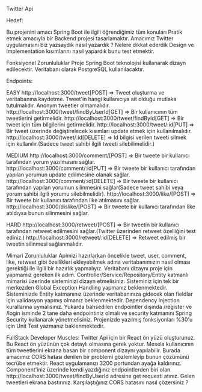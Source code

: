Twitter Api

Hedef:

Bu projenini amacı Spring Boot ile ilgili öğrendiğimiz tüm konuları Pratik etmek amacıyla bir Backend projesi tasarlamaktır. Amacımız Twitter uygulamasını biz yazsaydık nasıl yazardık ? Nelere dikkat ederdik Design ve Implementation kısımlarını nasıl yapardık bunu test etmektir.

Fonksiyonel Zorunluluklar
Proje Spring Boot teknolojisi kullanarak dizayn edilecektir. Veritabanı olarak PostgreSQL kullanılacaktır.

Endpoints:

EASY
http://localhost:3000/tweet[POST] => Tweet oluşturma ve veritabanına kaydetme. Tweet'in hangi kullanıcıya ait olduğu mutlaka tutulmalıdır. Anonym tweetler olmamalıdır.
http://localhost:3000/tweet/findByUserId[GET] => Bir kullanıcının tüm tweetlerini getirmelidir.
http://localhost:3000/tweet/findById[GET] => Bir tweet için tüm bilgilerini getirmelidir.
http://localhost:3000/tweet/:id[PUT] => Bir tweet üzerinde değiştirelecek kısımları update etmek için kullanılmalıdır.
http://localhost:3000/tweet/:id[DELETE] => Id bilgisi verilen tweeti silmek için kullanılır.(Sadece tweet sahibi ilgili tweeti silebilimelidir.)


MEDIUM
http://localhost:3000/comment/[POST] => Bir tweete bir kullanıcı tarafından yorum yazılmasını sağlar.
http://localhost:3000/comment/:id[PUT] => Bir tweete bir kullanıcı tarafından yapılan yorumun update edilmesine olanak sağlar.
http://localhost:3000/comment/:id[DELETE] => Bir tweete bir kullanıcı tarafından yapılan yorumun silinmesini sağlar(Sadece tweet sahibi veya yorum sahibi ilgili yorumu silebilmelidir).
http://localhost:3000/like/[POST] => Bir tweete bir kullanıcı tarafından like atılmasını sağlar.
http://localhost:3000/dislike/[POST] => Bir tweete bir kullanıcı tarafından like atıldıysa bunun silinmesini sağlar.


HARD
http://localhost:3000/retweet/[POST] => Bir tweetin bir kullanıcı tarafından retweet edilmesini sağlar.(Twitter üzerinden retweet özelliğini test ediniz.)
http://localhost:3000/retweet/:id[DELETE] => Retweet edilmiş bir tweetin silinmesi sağlanmalıdır.


Mimari Zorunluluklar
Apimizi hazırlarkan öncelikle tweet, user, comment, like, retweet gibi özellikleri ekleyebilmek adına veritabanımızın nasıl olması gerektiği ile ilgili bir hazırlık yapmalıyız. Veritabanı dizaynı proje için yapmamız gereken ilk adım.
Controller/Service/Repository/Entity katmanlı mimarisi üzerinde sisteminizi dizayn etmelisiniz.
Sisteminiz için tek bir merkezden Global Exception Handling yapmanız beklenmektedir.
Sisteminizde Entity katmanınız üzerinde veritabanınıza gidecek olan fieldlar için validasyon yapmış olmanız beklenmektedir.
Dependency Injection kurallarına uymalısınız.
Yukarda bahsedilen endpointler dışında /register ve /login isminde 2 tane daha endpointiniz olmalı ve security katmanını Spring Security kullanarak yönetmelisiniz.
Projenizde yazılmış fonksiyonları %30'u için Unit Test yazmanız baklenmektedir.


FullStack Developer Muscles:
Twitter Api için bir React ön yüzü oluşturunuz. Bu React ön yüzünün çok detaylı olmasına gerek yoktur. Mesela kullanıcının tüm tweetlerini ekrana basan bir component dizaynı yapılabilir.
Burada amacımız CORS hatası denilen bir problemi gözlemleyip bunun çözümünü tecrübe etmektir. React uygulamanızı 3200 portundan ayağa kaldırınız.
Component'iniz üzerinde kendi yazdığınız endpointlerden biri olan http://localhost:3000/tweet/findByUserId adresine get requesti atınız. Gelen tweetleri ekrana bastırınız.
Karşılaştığınız CORS hatasını nasıl çözersiniz ?
